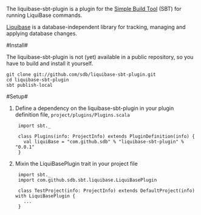 The liquibase-sbt-plugin is a plugin for the [Simple Build Tool](http://code.google.com/p/simple-build-tool/) (SBT) for running LiquiBase commands.

[Liquibase](http://www.liquibase.org/) is a database-independent library for tracking, managing and applying database changes.

#Install#

The liquibase-sbt-plugin is not (yet) available in a public repository, so you have to build and install it yourself.

    git clone git://github.com/sdb/liquibase-sbt-plugin.git
    cd liquibase-sbt-plugin
    sbt publish-local
    

#Setup#

1. Define a dependency on the liquibase-sbt-plugin in your plugin definition file, `project/plugins/Plugins.scala`

        import sbt._

        class Plugins(info: ProjectInfo) extends PluginDefinition(info) {
          val liquiBase = "com.github.sdb" % "liquibase-sbt-plugin" % "0.0.1"
        }

2. Mixin the LiquiBasePlugin trait in your project file

        import sbt._
        import com.github.sdb.sbt.liquibase.LiquiBasePlugin

        class TestProject(info: ProjectInfo) extends DefaultProject(info) with LiquiBasePlugin {
          ...
        }
